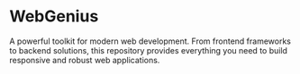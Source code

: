 # WebGenius
A powerful toolkit for modern web development. From frontend frameworks to backend solutions, this repository provides everything you need to build responsive and robust web applications.
